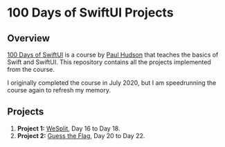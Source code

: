 # 100 Days of SwiftUI Projects

## Overview
[100 Days of SwiftUI](https://www.hackingwithswift.com/100/swiftui) is a course by [Paul Hudson](https://mastodon.social/@twostraws) that teaches the basics of Swift and SwiftUI. This repository contains all the projects implemented from the course.

I originally completed the course in July 2020, but I am speedrunning the course again to refresh my memory.

## Projects
1. **Project 1:** [WeSplit](https://www.hackingwithswift.com/100/swiftui/16), Day 16 to Day 18.
2. **Project 2:** [Guess the Flag](https://www.hackingwithswift.com/100/swiftui/20), Day 20 to Day 22.